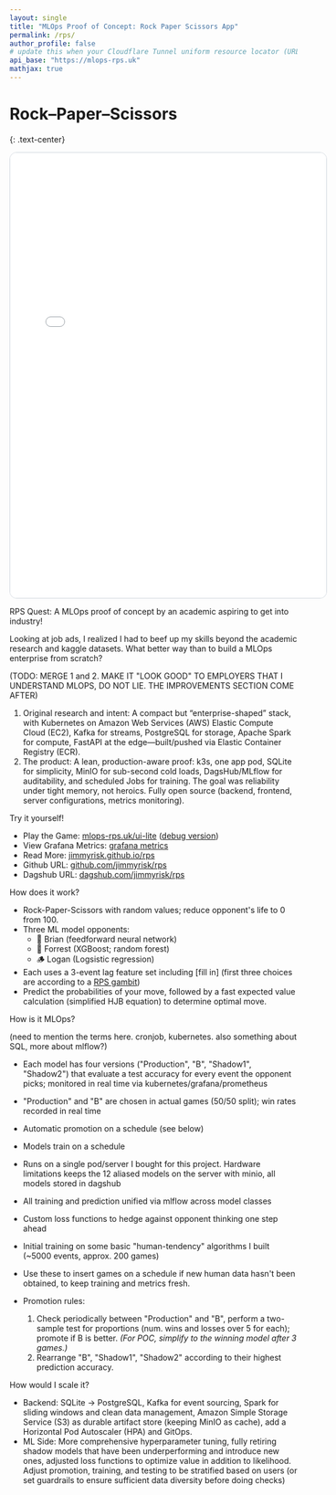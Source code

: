 ```yaml
---
layout: single
title: "MLOps Proof of Concept: Rock Paper Scissors App"
permalink: /rps/
author_profile: false
# update this when your Cloudflare Tunnel uniform resource locator (URL) rotates
api_base: "https://mlops-rps.uk"
mathjax: true
---
```


# Rock–Paper–Scissors
{: .text-center}

<iframe
  src="{{ page.api_base }}/ui-lite?api_base={{ page.api_base }}"
  title="RPS Quest Lite"
  style="width:110%;min-height:780px;border:1px solid #d0d7de;border-radius:12px;"
  loading="lazy"
  allowfullscreen
>
</iframe>

RPS Quest: A MLOps proof of concept by an academic aspiring to get into industry!

Looking at job ads, I realized I had to beef up my skills beyond the academic research and kaggle datasets.  What better way than to build a MLOps enterprise from scratch?

(TODO: MERGE 1 and 2.  MAKE IT "LOOK GOOD" TO EMPLOYERS THAT I UNDERSTAND MLOPS, DO NOT LIE.  THE IMPROVEMENTS SECTION COME AFTER)
1. Original research and intent: A compact but “enterprise-shaped” stack, with Kubernetes on Amazon Web Services (AWS) Elastic Compute Cloud (EC2), Kafka for streams, PostgreSQL for storage, Apache Spark for compute, FastAPI at the edge—built/pushed via Elastic Container Registry (ECR).
2. The product: A lean, production-aware proof: k3s, one app pod, SQLite for simplicity, MinIO for sub-second cold loads, DagsHub/MLflow for auditability, and scheduled Jobs for training. The goal was reliability under tight memory, not heroics.  Fully open source (backend, frontend, server configurations, metrics monitoring).

Try it yourself!

* Play the Game: [mlops-rps.uk/ui-lite](https://mlops-rps.uk/ui-lite)  ([debug version](mlops-rps.uk/ui-lite-debug))
* View Grafana Metrics: [grafana metrics](https://jimmyrisk41.grafana.net/public-dashboards/4da302b832f04242be45745da876cc54)
* Read More: [jimmyrisk.github.io/rps](https://jimmyrisk.github.io/rps/)
* Github URL: [github.com/jimmyrisk/rps](https://github.com/jimmyrisk/rps)
* Dagshub URL: [dagshub.com/jimmyrisk/rps](https://dagshub.com/jimmyrisk/rps)



How does it work?

* Rock-Paper-Scissors with random values; reduce opponent's life to 0 from 100.
* Three ML model opponents:
  * 🧠 Brian (feedforward neural network)
  * 🌲 Forrest (XGBoost; random forest)
  * 🪵 Logan (Logsistic regression)
* Each uses a 3-event lag feature set including [fill in] (first three choices are according to a [RPS gambit](https://wrpsa.com/gambits-of-rock-paper-scissors/))
* Predict the probabilities of your move, followed by a fast expected value calculation (simplified HJB equation) to determine optimal move.

How is it MLOps?

(need to mention the terms here.  cronjob, kubernetes.  also something about SQL, more about mlflow?)
* Each model has four versions ("Production", "B", "Shadow1", "Shadow2") that evaluate a test accuracy for every event the opponent picks; monitored in real time via kubernetes/grafana/prometheus
* "Production" and "B" are chosen in actual games (50/50 split); win rates recorded in real time
* Automatic promotion on a schedule (see below)
* Models train on a schedule
* Runs on a single pod/server I bought for this project.  Hardware limitations keeps the 12 aliased models on the server with minio, all models stored in dagshub
* All training and prediction unified via mlflow across model classes
* Custom loss functions to hedge against opponent thinking one step ahead


* Initial training on some basic "human-tendency" algorithms I built (~5000 events, approx. 200 games)
* Use these to insert games on a schedule if new human data hasn't been obtained, to keep training and metrics fresh.

* Promotion rules: 
  1. Check periodically between "Production" and "B", perform a two-sample test for proportions (num. wins and losses over 5 for each); promote if B is better.  *(For POC, simplify to the winning model after 3 games.)*
  2. Rearrange "B", "Shadow1", "Shadow2" according to their highest prediction accuracy.

How would I scale it?  
* Backend: SQLite → PostgreSQL, Kafka for event sourcing, Spark for sliding windows and clean data management, Amazon Simple Storage Service (S3) as durable artifact store (keeping MinIO as cache), add a Horizontal Pod Autoscaler (HPA) and GitOps.
* ML Side: More comprehensive hyperparameter tuning, fully retiring shadow models that have been underperforming and introduce new ones, adjusted loss functions to optimize value in addition to likelihood.  Adjust promotion, training, and testing to be stratified based on users (or set guardrails to ensure sufficient data diversity before doing checks)
